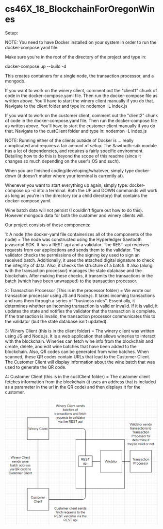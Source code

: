 # cs46X_18_BlockchainForOregonWines
Setup:

NOTE: You need to have Docker installed on your system in order to run the docker-compose.yaml file.

Make sure you're in the root of the directory of the project and type in:

docker-compose up --build -d

This creates containers for a single node, the transaction processor, and a mongodb.

If you want to work on the winery client, comment out the "client1" chunk of code in the docker-compose.yaml file.  Then run the docker-compose file as written above.
You'll have to start the winery client manually if you do that.  Navigate to the client folder and type in:
nodemon -L index.js

If you want to work on the customer client, comment out the "client2" chunk of code in the docker-compose.yaml file.  Then run the docker-compose file as written above.
You'll have to start the customer client manually if you do that.  Navigate to the custClient folder and type in:
nodemon -L index.js

NOTE: Running either of the clients outside of Docker is ... really complicated and requires a fair amount of setup.  The Sawtooth-sdk module has a lot of dependencies, and requires a fairly specific environment.  Detailing how to do this is beyond the scope of this readme (since it changes so much depending on the user's OS and such).

When you are finished coding/developing/whatever, simply type docker-down (it doesn't matter where your terminal is currently at).

Whenever you want to start everything up again, simply type:
docker-compose up -d
into a terminal.  Both the UP and DOWN commands will work as long as you're in the directory (or a child directory) that contains the docker-compose.yaml.

Wine batch data will not persist (I couldln't figure out how to do this).  However mongodb data for both the customer and winery clients will.


Our project consists of these components:

1:     A node (the docker-yaml file containerizes all of the components of the node) = The node was constructed using the Hyperledger Sawtooth     javascript SDK.  It has a REST-api and a validator. 
    The REST-api receives requests from our applications and sends them to the validator.  The validator checks the permissions
    of the signing key used to sign an received batch.  Additionally, it uses the attached digital signature to check the integrity
    of data.  Also, it checks the structure of a batch.  It also (along with the transaction processor) manages the state database and the
    blockchain.  After making these checks, it transmits the transactions in the batch (which have been unwrapped) to the transaction processor.

2:  Transaction Processor (This is in the processor folder) = We wrote our transaction processor using JS and Node.js.  It takes incoming transactions and runs them through a series of "business rules".
    Essentially, it determines whether an incoming transaction is valid or invalid.  If it is valid, it updates the state and notifies the validator that the transaction
    is complete.  If the transaction is invalid, the transaction processor communicates this to the validator (but the state database isn't updated).

3:  Winery Client (this is in the client folder) = The winery client was written using JS and Node.js.  It is a web application that allows wineries to interact with the blockchain.  Wineries can fetch wine info from the blockchain and
    create, delete, and edit wine batches that have been added to the blockchain.  Also, QR codes can be generated from wine batches.  When scanned, these QR codes contain URLs that lead to the Customer Client.  The Customer Client will
    display information about the wine batch that was used to generate the QR code.

4:  Customer Client (this is in the custClient folder) = The customer client fetches information from the blockchain (it uses an address that is
    included as a parameter in the url in the QR code) and then displays it for the customer.

![](projecto.PNG)
